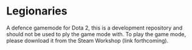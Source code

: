 # Legionaries
A defence gamemode for Dota 2, this is a development repository and should not be used to ply the game mode with. To play the game mode, please download it from the Steam Workshop (link forthcoming).

